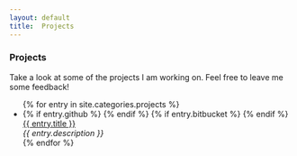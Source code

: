 ```yaml
---
layout: default
title:  Projects
---
```


<div id="projects">
  <h3>Projects</h3>
  <section>
    <p>
      Take a look at some of the projects I am working on. Feel free to leave me some feedback!
    </p>
  </section>
  <ul class="posts">
  {% for entry in site.categories.projects %}
    <li>
      {% if entry.github %}
        <a href="{{ entry.github }}" target="_blank">
          <i class="fa fa-github"> </i>
        </a>
      {% endif %}
      {% if entry.bitbucket %}
        <a href="{{ entry.bitbucket }}" target="_blank">
          <i class="fa fa-bitbucket"> </i>
        </a>
      {% endif %}
      <a href="{{ entry.url }}/">{{ entry.title }}</a><br/>
      <em>{{ entry.description }}</em>
    </li>
  {% endfor %}
  </ul>
</div>
